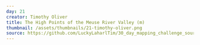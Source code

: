 ```yaml
---
day: 21
creator: Timothy Oliver
title: The High Points of the Meuse River Valley (m)
thumbnail: /assets/thumbnails/21-timothy-oliver.png
source: https://github.com/LuckyLaharlTim/30_day_mapping_challenge_source/raw/main/30DayMappingWork/all_maps.Rmd  
---
```

